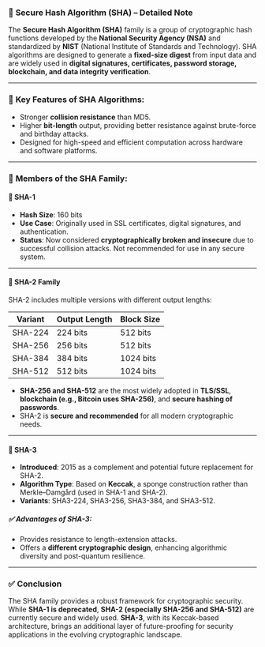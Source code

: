 ### 📌 **Secure Hash Algorithm (SHA) – Detailed Note**

The **Secure Hash Algorithm (SHA)** family is a group of cryptographic hash functions developed by the **National Security Agency (NSA)** and standardized by **NIST** (National Institute of Standards and Technology). SHA algorithms are designed to generate a **fixed-size digest** from input data and are widely used in **digital signatures, certificates, password storage, blockchain, and data integrity verification**.

---

### 🔐 **Key Features of SHA Algorithms:**

* Stronger **collision resistance** than MD5.
* Higher **bit-length** output, providing better resistance against brute-force and birthday attacks.
* Designed for high-speed and efficient computation across hardware and software platforms.

---

### 🔢 **Members of the SHA Family:**

#### 🔸 **SHA-1**

* **Hash Size**: 160 bits
* **Use Case**: Originally used in SSL certificates, digital signatures, and authentication.
* **Status**: Now considered **cryptographically broken and insecure** due to successful collision attacks. Not recommended for use in any secure system.

---

#### 🔸 **SHA-2 Family**

SHA-2 includes multiple versions with different output lengths:

| Variant | Output Length | Block Size |
| ------- | ------------- | ---------- |
| SHA-224 | 224 bits      | 512 bits   |
| SHA-256 | 256 bits      | 512 bits   |
| SHA-384 | 384 bits      | 1024 bits  |
| SHA-512 | 512 bits      | 1024 bits  |

* **SHA-256 and SHA-512** are the most widely adopted in **TLS/SSL**, **blockchain (e.g., Bitcoin uses SHA-256)**, and **secure hashing of passwords**.
* SHA-2 is **secure and recommended** for all modern cryptographic needs.

---

#### 🔸 **SHA-3**

* **Introduced**: 2015 as a complement and potential future replacement for SHA-2.
* **Algorithm Type**: Based on **Keccak**, a sponge construction rather than Merkle–Damgård (used in SHA-1 and SHA-2).
* **Variants**: SHA3-224, SHA3-256, SHA3-384, and SHA3-512.

##### ✅ **Advantages of SHA-3:**

* Provides resistance to length-extension attacks.
* Offers a **different cryptographic design**, enhancing algorithmic diversity and post-quantum resilience.

---

### ✅ **Conclusion**

The SHA family provides a robust framework for cryptographic security. While **SHA-1 is deprecated**, **SHA-2 (especially SHA-256 and SHA-512)** are currently secure and widely used. **SHA-3**, with its Keccak-based architecture, brings an additional layer of future-proofing for security applications in the evolving cryptographic landscape.
